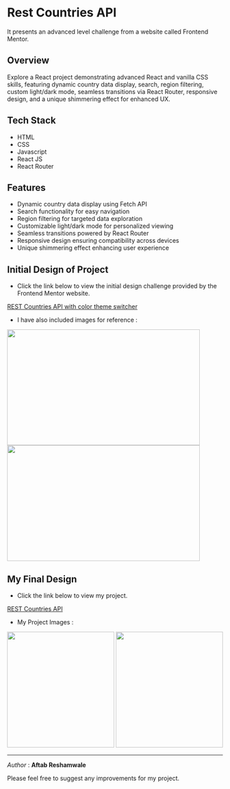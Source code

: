 
# Rest Countries API

It presents an advanced level challenge from a website called Frontend Mentor.



## Overview

Explore a React project demonstrating advanced React and vanilla CSS skills, featuring dynamic country data display, search, region filtering, custom light/dark mode, seamless transitions via React Router, responsive design, and a unique shimmering effect for enhanced UX.
## Tech Stack 

* HTML
* CSS
* Javascript
* React JS
* React Router
## Features

* Dynamic country data display using Fetch API
* Search functionality for easy navigation
* Region filtering for targeted data exploration
* Customizable light/dark mode for personalized viewing
* Seamless transitions powered by React Router
* Responsive design ensuring compatibility across devices
* Unique shimmering effect enhancing user experience




## Initial Design of Project

* Click the link below to view the initial design challenge provided by the Frontend Mentor website.

[REST Countries API with color theme switcher](https://www.frontendmentor.io/challenges/rest-countries-api-with-color-theme-switcher-5cacc469fec04111f7b848ca)

* I have also included images for reference : 

<div >
  
  <img width="450" height="270" src="https://github-production-user-asset-6210df.s3.amazonaws.com/148782555/316036537-7454a75b-6511-48a9-a681-09bfc3367b50.png?X-Amz-Algorithm=AWS4-HMAC-SHA256&X-Amz-Credential=AKIAVCODYLSA53PQK4ZA%2F20240322%2Fus-east-1%2Fs3%2Faws4_request&X-Amz-Date=20240322T140542Z&X-Amz-Expires=300&X-Amz-Signature=14e54725d1afeef2323ce9d1e599bcff99e08852208e5c68362f6a0ca7fd034c&X-Amz-SignedHeaders=host&actor_id=148782555&key_id=0&repo_id=745038345" />

 <img width="450" height="270" src="https://github-production-user-asset-6210df.s3.amazonaws.com/148782555/316038351-7cc61b5d-5776-45be-942e-5ee6c5347000.png?X-Amz-Algorithm=AWS4-HMAC-SHA256&X-Amz-Credential=AKIAVCODYLSA53PQK4ZA%2F20240322%2Fus-east-1%2Fs3%2Faws4_request&X-Amz-Date=20240322T140744Z&X-Amz-Expires=300&X-Amz-Signature=8d79de199a0054127ef2c26c6ca818b636d71c8d0d67029ab8535433a81f1606&X-Amz-SignedHeaders=host&actor_id=148782555&key_id=0&repo_id=745038345" />
  
</div>

## My Final Design

* Click the link below to view my project.

[REST Countries API](https://where-in-the-world-are-you.netlify.app/)

* My Project Images : 

<div >
  
  <img width="250" height="270" src="https://github.com/Aftab1112/Text-Editor-App/assets/148782555/c877f8cf-7558-4b83-b758-46c43d09ad5e" />


 <img width="250" height="270" src="https://github.com/Aftab1112/Text-Editor-App/assets/148782555/c8971409-3a87-41ae-af5f-ec1f07183737" />
 
  
</div>

---
*Author* : **Aftab Reshamwale**

  Please feel free to suggest any improvements for my project.







